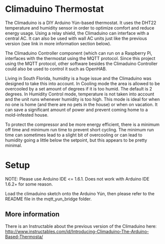 Climaduino Thermostat
=====================

The Climaduino is a DIY Arduino Yún-based thermostat. It uses the DHT22 temperature and humidity sensor in order to optimize comfort and reduce energy usage. Using a relay shield, the Climaduino can interface with a central AC. It can also be used with wall AC units just like the previous version (see link in more information section below).

The Climaduino Controller component (which can run on a Raspberry Pi, interfaces with the thermostat using the MQTT protocol. Since this project using the MQTT protocol, other software besides the Climaduino Controller could also be used to control it such as OpenHAB.

Living in South Florida, humidity is a huge issue and the Climaduino was designed to take this into account. In Cooling mode the area is allowed to be overcooled by a set amount of degrees if it is too humid. The default is 2 degrees. In Humidity Control mode, temperature is not taken into account and the unit runs whenever humidity is too high. This mode is ideal for when no one is home (and there are no pets in the house) or when on vacation. It can save a significant amount of power and prevent coming home to a mold-infested house.

To protect the compressor and be more energy efficient, there is a minimum off time and minimum run time to prevent short cycling. The minimum run time can sometimes lead to a slight bit of overcooling or can lead to humidity going a little below the setpoint, but this appears to be pretty minimal.

Setup
=====
NOTE: Please use Arduino IDE <= 1.6.1. Does not work with Arduino IDE 1.6.2+ for some reason.

Load the climaduino sketch onto the Arduino Yún, then please refer to the README file in the mqtt_yun_bridge folder.


More information
----------------

There is an Instructable about the previous version of the Climaduino here: http://www.instructables.com/id/Introducing-Climaduino-The-Arduino-Based-Thermosta/
